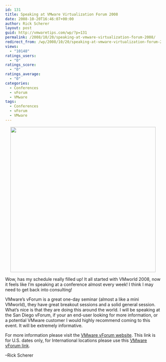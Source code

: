 ```yaml
---
id: 131
title: Speaking at VMware Virtualization Forum 2008
date: 2008-10-20T16:46:07+00:00
author: Rick Scherer
layout: post
guid: http://vmwaretips.com/wp/?p=131
permalink: /2008/10/20/speaking-at-vmware-virtualization-forum-2008/
redirect_from: /wp/2008/10/20/speaking-at-vmware-virtualization-forum-2008/
views:
  - "10148"
ratings_users:
  - "0"
ratings_score:
  - "0"
ratings_average:
  - "0"
categories:
  - Conferences
  - vForum
  - VMware
tags:
  - Conferences
  - vForum
  - VMware
---
```

<p style="text-align: center;">
  <a href="http://info.vmware.com/content/VirtualizationForum_Home?src=WWW_08Q2_VMW_OTHER_VIFORUM_PROMO&ossrc=WWW_08Q2_VMW_OTHER_VIFORUM_PROMO" target="_blank"><img class="aligncenter" title="VMware vForum" src="http://campaign.vmware.com/imgs/forum/08/site/header_forum_green.gif" alt="" width="470" /></a>
</p>

Wow, has my schedule really filled up! It all started with VMworld 2008, now it feels like I&#8217;m speaking at a conference almost every week! I think I may need to get back into consulting!



VMware&#8217;s vForum is a great one-day seminar (almost a like a mini VMworld), they have great breakout sessions and a solid general session. What&#8217;s nice is that they are doing this around the world. I will be speaking at the San Diego vForum, if your an end-user looking for more information, or a potential VMware customer I would highly recommend coming to this event. It will be extremely informative.

For more information please visit the <a href="http://info.vmware.com/content/VirtualizationForum_Home?src=WWW_08Q2_VMW_OTHER_VIFORUM_PROMO&ossrc=WWW_08Q2_VMW_OTHER_VIFORUM_PROMO" target="_blank">VMware vForum website</a>. This link is for U.S. dates only, for International locations please use this <a href="http://www.vmware.com/go/vforum2008" target="_blank">VMware vForum link</a>.

&#8211;Rick Scherer